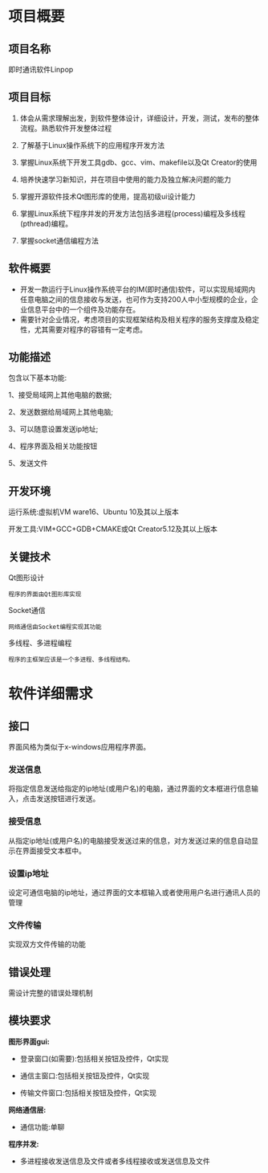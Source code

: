 # 项目概要

## 项目名称

即时通讯软件Linpop

## 项目目标

1. 体会从需求理解出发，到软件整体设计，详细设计，开发，测试，发布的整体流程。熟悉软件开发整体过程

2. 了解基于Linux操作系统下的应用程序开发方法  

3. 掌握Linux系统下开发工具gdb、gcc、vim、makefile以及Qt Creator的使用

4. 培养快速学习新知识，并在项目中使用的能力及独立解决问题的能力

5. 掌握开源软件技术Qt图形库的使用，提高初级ui设计能力

6. 掌握Linux系统下程序并发的开发方法包括多进程(process)编程及多线程(pthread)编程。

7. 掌握socket通信编程方法

## 软件概要

- 开发一款运行于Linux操作系统平台的IM(即时通信)软件，可以实现局域网内任意电脑之间的信息接收与发送，也可作为支持200人中小型规模的企业，企业信息平台中的一个组件及功能存在。
- 需要针对企业情况，考虑项目的实现框架结构及相关程序的服务支撑度及稳定性，尤其需要对程序的容错有一定考虑。
    
## 功能描述

包含以下基本功能:

1、接受局域网上其他电脑的数据;

2、发送数据给局域网上其他电脑; 

3、可以随意设置发送ip地址;

4、程序界面及相关功能按钮

5、发送文件

## 开发环境

运行系统:虚拟机VM ware16、Ubuntu 10及其以上版本

开发工具:VIM+GCC+GDB+CMAKE或Qt Creator5.12及其以上版本

## 关键技术

Qt图形设计

    程序的界面由Qt图形库实现
   
Socket通信

    网络通信由Socket编程实现其功能
   
多线程、多进程编程

    程序的主框架应该是一个多进程、多线程结构。
   
# 软件详细需求

## 接口

界面风格为类似于x-windows应用程序界面。

### 发送信息

将指定信息发送给指定的ip地址(或用户名)的电脑，通过界面的文本框进行信息输入，点击发送按钮进行发送。

### 接受信息
 
从指定ip地址(或用户名)的电脑接受发送过来的信息，对方发送过来的信息自动显示在界面接受文本框中。

### 设置ip地址

设定可通信电脑的ip地址，通过界面的文本框输入或者使用用户名进行通讯人员的管理

### 文件传输

实现双方文件传输的功能

## 错误处理

需设计完整的错误处理机制

## 模块要求

**图形界面gui:**

- 登录窗口(如需要):包括相关按钮及控件，Qt实现

- 通信主窗口:包括相关按钮及控件，Qt实现

- 传输文件窗口:包括相关按钮及控件，Qt实现

**网络通信层:**

- 通信功能:单聊

**程序并发:** 

- 多进程接收发送信息及文件或者多线程接收或发送信息及文件